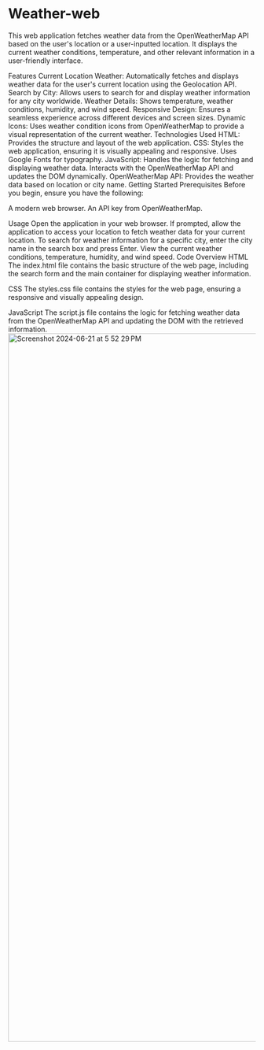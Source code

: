 # Weather-web
This web application fetches weather data from the OpenWeatherMap API based on the user's location or a user-inputted location. It displays the current weather conditions, temperature, and other relevant information in a user-friendly interface.

Features
Current Location Weather: Automatically fetches and displays weather data for the user's current location using the Geolocation API.
Search by City: Allows users to search for and display weather information for any city worldwide.
Weather Details: Shows temperature, weather conditions, humidity, and wind speed.
Responsive Design: Ensures a seamless experience across different devices and screen sizes.
Dynamic Icons: Uses weather condition icons from OpenWeatherMap to provide a visual representation of the current weather.
Technologies Used
HTML: Provides the structure and layout of the web application.
CSS: Styles the web application, ensuring it is visually appealing and responsive. Uses Google Fonts for typography.
JavaScript: Handles the logic for fetching and displaying weather data. Interacts with the OpenWeatherMap API and updates the DOM dynamically.
OpenWeatherMap API: Provides the weather data based on location or city name.
Getting Started
Prerequisites
Before you begin, ensure you have the following:

A modern web browser.
An API key from OpenWeatherMap.

Usage
Open the application in your web browser.
If prompted, allow the application to access your location to fetch weather data for your current location.
To search for weather information for a specific city, enter the city name in the search box and press Enter.
View the current weather conditions, temperature, humidity, and wind speed.
Code Overview
HTML
The index.html file contains the basic structure of the web page, including the search form and the main container for displaying weather information.

CSS
The styles.css file contains the styles for the web page, ensuring a responsive and visually appealing design.

JavaScript
The script.js file contains the logic for fetching weather data from the OpenWeatherMap API and updating the DOM with the retrieved information.
<img width="1440" alt="Screenshot 2024-06-21 at 5 52 29 PM" src="https://github.com/aadijha13/Weather-web/assets/170996607/d24e4e5b-f37f-4da4-a52a-eb5c4cc1c2b8">
